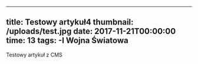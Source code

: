 ---
  title: Testowy artykuł4
  thumbnail: /uploads/test.jpg
  date: 2017-11-21T00:00:00
  time: 13
  tags:
	-I Wojna Światowa
  ---

  Testowy artykuł z CMS
  